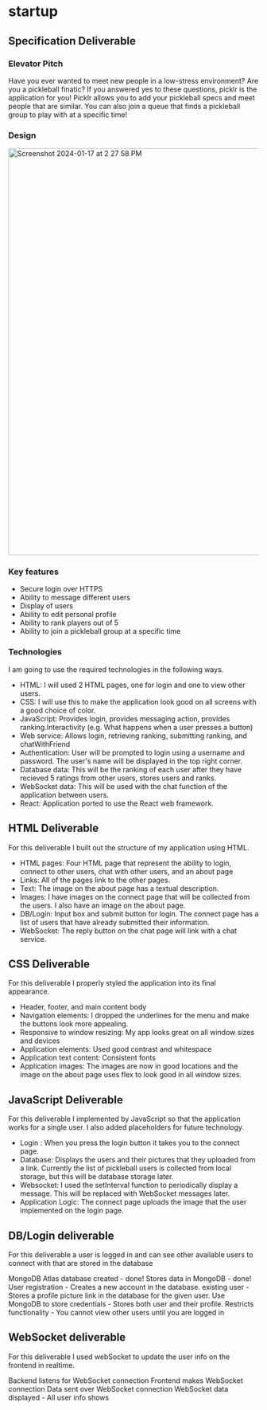 # startup

## Specification Deliverable

### Elevator Pitch

Have you ever wanted to meet new people in a low-stress environment? Are you a pickleball finatic? If you answered yes to these questions, picklr is the application for you! Picklr allows you to add your pickleball specs and meet people that are similar. You can also join a queue that finds a pickleball group to play with at a specific time!

### Design
<img width="818" alt="Screenshot 2024-01-17 at 2 27 58 PM" src="https://github.com/allyyblack/startup/assets/144302508/fab698d5-af5a-4b84-adb5-949016f9ca12">

### Key features
- Secure login over HTTPS
- Ability to message different users
- Display of users
- Ability to edit personal profile
- Ability to rank players out of 5
- Ability to join a pickleball group at a specific time

### Technologies

I am going to use the required technologies in the following ways.
- HTML: I will used 2 HTML pages, one for login and one to view other users.
- CSS: I will use this to make the application look good on all screens with a good choice of color.
- JavaScript: Provides login, provides messaging action, provides ranking.Interactivity (e.g. What happens when a user presses a button)
- Web service: Allows login, retrieving ranking, submitting ranking, and chatWithFriend
- Authentication: User will be prompted to login using a username and password. The user's name will be displayed in the top right corner.
- Database data: This will be the ranking of each user after they have recieved 5 ratings from other users, stores users and ranks.
- WebSocket data: This will be used with the chat function of the application between users.
- React:  Application ported to use the React web framework.

## HTML Deliverable

For this deliverable I built out the structure of my application using HTML.

- HTML pages: Four HTML page that represent the ability to login, connect to other users, chat with other users, and an about page
- Links: All of the pages link to the other pages.
- Text: The image on the about page has a textual description.
- Images: I have images on the connect page that will be collected from the users. I also have an image on the about page. 
- DB/Login: Input box and submit button for login. The connect page has a list of users that have already submitted their information. 
- WebSocket: The reply button on the chat page will link with a chat service.

## CSS Deliverable

For this deliverable I properly styled the application into its final appearance.

- Header, footer, and main content body
- Navigation elements: I dropped the underlines for the menu and make the buttons look more appealing.
- Responsive to window resizing: My app looks great on all window sizes and devices
- Application elements: Used good contrast and whitespace
- Application text content: Consistent fonts
- Application images: The images are now in good locations and the image on the about page uses flex to look good in all window sizes. 

## JavaScript Deliverable

For this deliverable I implemented by JavaScript so that the application works for a single user. I also added placeholders for future technology.

- Login : When you press the login button it takes you to the connect page. 
- Database: Displays the users and their pictures that they uploaded from a link. Currently the list of pickleball users is collected from local storage, but this will be database storage later. 
- Websocket: I used the setInterval function to periodically display a message. This will be replaced with WebSocket messages later.
- Application Logic: The connect page uploads the image that the user implemented on the login page.

## DB/Login deliverable

For this deliverable a user is logged in and can see other available users to connect with that are stored in the database

 MongoDB Atlas database created - done!
 Stores data in MongoDB - done!
 User registration - Creates a new account in the database.
 existing user - Stores a profile picture link in the database for the given user.
 Use MongoDB to store credentials - Stores both user and their profile.
 Restricts functionality - You cannot view other users until you are logged in 

 ## WebSocket deliverable

For this deliverable I used webSocket to update the user info on the frontend in realtime.

 Backend listens for WebSocket connection 
 Frontend makes WebSocket connection 
 Data sent over WebSocket connection 
 WebSocket data displayed - All user info shows
